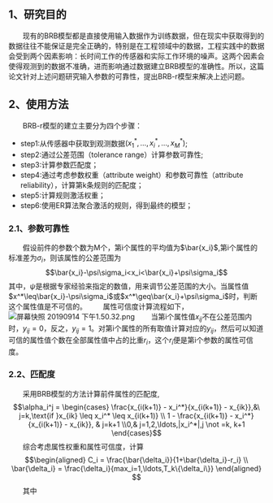## 1、研究目的
&emsp;&emsp;现有的BRB模型都是直接使用输入数据作为训练数据，但在现实中获取得到的数据往往不能保证是完全正确的，特别是在工程领域中的数据，工程实践中的数据会受到两个因素影响：长时间工作的传感器和实际工作环境的噪声。这两个因素会使得观测到的数据不准确，进而影响通过数据建立BRB模型的准确性。所以，这篇论文针对上述问题研究输入参数的可靠性，提出BRB-r模型来解决上述问题。
## 2、使用方法
&emsp;&emsp;BRB-r模型的建立主要分为四个步骤：
- step1:从传感器中获取到观测数据$(x_1^*,\ldots,x_i^*,\ldots,x_M^*)$;
- step2:通过公差范围（tolerance range）计算参数可靠性;
- step3:计算参数匹配度；
- step4:通过考虑参数权重（attribute weight）和参数可靠性（attribute reliability），计算第k条规则的匹配度；
- step5:计算规则激活权重；
- step6:使用ER算法聚合激活的规则，得到最终的模型；
### 2.1、参数可靠性
&emsp;&emsp;假设前件的参数个数为M个，第i个属性的平均值为$\bar{x_i}$,第i个属性的标准差为$\sigma_i$，则该属性的公差范围为
$$\bar{x_i}-\psi\sigma_i<x_i<\bar{x_i}+\psi\sigma_i$$
其中，$\psi$是根据专家经验来指定的数值，用来调节公差范围的大小。当属性值$x^*\leq\bar{x_i}-\psi\sigma_i$或$x^*\geq\bar{x_i}+\psi\sigma_i$时，判断这个属性值是不可信的。
&emsp;&emsp;属性可信度计算流程如下，
![屏幕快照 20190914 下午1.50.32.png](0)
&emsp;&emsp;当第i个属性值$x_{ij}$不在公差范围内时，$y_{ij}=0$，反之，$y_{ij}=1$。对第i个属性的所有取值计算对应的$y_{ij}$，然后可以知道可信的属性值个数在全部属性值中占的比重$r_i$，这个$r_i$便是第i个参数的属性可信度。
### 2.2、匹配度
&emsp;&emsp;采用BRB模型的方法计算前件属性的匹配度,
$$\alpha_i^j = \begin{cases} \frac{x_{i(k+1)} - x_i^*}{x_{i(k+1)} - x_{ik}},&\ j=k,\text{if }x_{ik} \leq x_i^* \leq x_{i(k+1)} \\ 1 - \frac{x_{i(k+1)} - x_i^*}{x_{i(k+1)} - x_{ik}}, & j=k+1 \\0,& j=1,2,\ldots,|x_i^*|,j \not =k, k+1 \end{cases}$$
&emsp;&emsp;综合考虑属性权重和属性可信度，计算
$$\begin{aligned}
C_i = \frac{\bar{\delta_i}}{1+\bar{\delta_i}-r_i} \\
\bar{\delta_i} = \frac{\delta_i}{max_i=1,\ldots,T_k\{\delta_i\}}
\end{aligned}
$$
&emsp;&emsp;其中